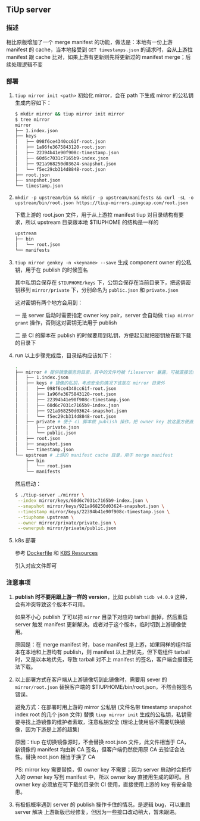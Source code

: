 ## TiUp server

### 描述
相比原版增加了一个 merge manifest 的功能，做法是：本地有一份上游 manifest 的 cache，当本地接受到 `GET timestamps.json` 的请求时，会从上游拉 manifest 跟 cache 比对，如果上游有更新则先将更新过的 manifest merge；后续处理逻辑不变

### 部署
1. `tiup mirror init <path>`
    初始化 mirror，会在 path 下生成 mirror 的公私钥
    生成内容如下：
    ```sh
    $ mkdir mirror && tiup mirror init mirror
    $ tree mirror 
    mirror
    ├── 1.index.json
    ├── keys
    │   ├── 098f6ce4340cc61f-root.json
    │   ├── 1a96fe3675843120-root.json
    │   ├── 22394b41e90f908c-timestamp.json
    │   ├── 60d6c7031c7165b9-index.json
    │   ├── 921a968250d03624-snapshot.json
    │   └── f5ec29cb314d8848-root.json
    ├── root.json
    ├── snapshot.json
    └── timestamp.json
    ```

2. `mkdir -p upstream/bin && mkdir -p upstream/manifests && curl -sL -o upstream/bin/root.json https://tiup-mirrors.pingcap.com/root.json`

    下载上游的 root.json 文件，用于从上游拉 manifest
    tiup 对目录结构有要求，所以 upstream 目录跟本地 $TIUPHOME 的结构是一样的

    ```sh
    upstream
    ├── bin
    │   └── root.json
    └── manifests
    ```


3. `tiup mirror genkey -n <keyname> --save`
    生成 component owner 的公私钥，用于在 publish 的时候签名

    其中私钥会保存在 `$TIUPHOME/keys` 下，公钥会保存在当前目录下，把这俩密钥移到 `mirror/private` 下，分别命名为 `public.json` 和 `private.json`

    这对密钥有两个地方会用到：

    一 是 server 启动时需要指定 owner key pair，server 会自动做 `tiup mirror grant` 操作，否则这对密钥无法用于 publish

    二 是 CI 的脚本在 publish 的时候要用到私钥，方便起见就把密钥放在能下载的目录下

4. run
   以上步骤完成后，目录结构应该如下：
    ```sh
    .
    ├── mirror # 提供镜像服务的目录，其中的文件均被 fileserver 暴露，可被直接访问
    │   ├── 1.index.json
    │   ├── keys # 镜像的私钥，考虑安全的情况下该放在 mirror 目录外
    │   │   ├── 098f6ce4340cc61f-root.json
    │   │   ├── 1a96fe3675843120-root.json
    │   │   ├── 22394b41e90f908c-timestamp.json
    │   │   ├── 60d6c7031c7165b9-index.json
    │   │   ├── 921a968250d03624-snapshot.json
    │   │   └── f5ec29cb314d8848-root.json
    │   ├── private # 便于 ci 脚本做 publish 操作，把 owner key 放这里方便直接下载
    │   │   ├── private.json
    │   │   └── public.json
    │   ├── root.json
    │   ├── snapshot.json
    │   └── timestamp.json
    └── upstream # 上游的 manifest cache 目录，用于 merge manifest
        ├── bin
        │   └── root.json
        └── manifests
    ```

    然后启动：
    ```sh
    $ ./tiup-server ./mirror \
     --index mirror/keys/60d6c7031c7165b9-index.json \
     --snapshot mirror/keys/921a968250d03624-snapshot.json \
     --timestamp mirror/keys/22394b41e90f908c-timestamp.json \
     --tiuphome upstream \
     --owner mirror/private/private.json \
     --ownerpub mirror/private/public.json
    ```

5. k8s 部署
  
    参考 [Dockerfile](Dockerfile) 和 [K8S Resources](tiupserver.yaml)

    引入对应文件即可


### 注意事项
1. **publish 时不要用跟上游一样的 version**，比如 publish `tidb v4.0.9` 这种，会有冲突导致这个版本不可用。 
    
    如果不小心 publish 了可以把 `mirror` 目录下对应的 tarball 删掉，然后重启 server 触发 manifest 更新解决。或者对于这个版本，临时切到上游镜像使用。

   原因是：在 merge manifest 时，base manifest 是上游，如果同样的组件版本在本地和上游均有 publish，则 manifest 以上游优先，但下载组件 tarball 时，又是以本地优先，导致 tarball 对不上 manifest 的签名，客户端会报错无法下载。 

2. 以上部署方式在客户端从上游镜像切到此镜像时，需要用 sever 的 `mirror/root.json` 替换客户端的 $TIUPHOME/bin/root.json，不然会报签名错误。
    
    避免方式：在部署时用上游的 mirror 公私钥 (文件名带 timestamp snapshot index root 的几个 json 文件) 替换 `tiup mirror init` 生成的公私钥，私钥需要寻找上游镜像的维护者索取，注意私钥安全
    (理论上使用后不需要切换镜像，因为下游是上游的超集)
   
    原因：tiup 在切换镜像源时，不会替换 root.json 文件，此文件相当于 CA，新镜像的 manifest 均由新 CA 签名，但客户端仍然使用原 CA 去验证合法性。替换 root.json 相当于换了 CA

    PS: mirror key 需要替换，但 owner key 不需要；因为 server 启动时会把传入的 owner key 写到 manifest 中，所以 owner key 直接用生成的即可。且 owner key 必须放在可下载的目录供 CI 使用，直接使用上游的 key 有安全隐患。

3. 有极低概率遇到 server 的 publish 操作卡住的情况，是逻辑 bug，可以重启 server 解决
   上游新版已经修复，但因为一些接口改动稍大，暂未跟进。